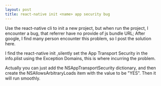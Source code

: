 ```yaml
---
layout: post
title: react-native init <name> app security bug
---
```


Use the react-native cli to init a new project, but when run the project, I encounter a bug, that referrer have no provide of js bundle URL; After google, I find many person encounter this problem, so I post the solution here.

I find the react-native init ,silently set the App Transport Security in the info.plist using the Exception Domains, this is where incurring the problem.

Actually you can just add the NSAppTransportSecurity dictionary, and then create the NSAllowsArbitraryLoads item with the value to be "YES". Then it will run smoothly.
